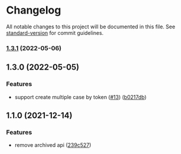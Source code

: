 # Changelog

All notable changes to this project will be documented in this file. See [standard-version](https://github.com/conventional-changelog/standard-version) for commit guidelines.

### [1.3.1](https://github.com/opensumi/di/compare/v1.3.0...v1.3.1) (2022-05-06)

## 1.3.0 (2022-05-05)

### Features

* support create multiple case by token ([#13](https://github.com/opensumi/di/issues/13)) ([b0217db](https://github.com/opensumi/di/commit/b0217db25ada21299a995755194e9206c00eb59c))

## 1.1.0 (2021-12-14)

### Features

* remove archived api ([239c527](https://github.com/opensumi/di/commit/239c527))
